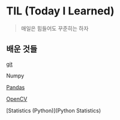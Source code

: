 # TIL (Today I Learned)
>매일은 힘들어도 꾸준히는 하자

## 배운 것들
[git](./git)

Numpy

[Pandas](./Pandas)

[OpenCV](OpenCV)

[Statistics (Python)](Python Statistics)

